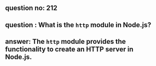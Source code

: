 
      
## question no: 212

## question : What is the `http` module in Node.js?

## answer: The `http` module provides the functionality to create an HTTP server in Node.js.
      